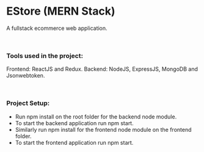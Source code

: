 # EStore (MERN Stack)
A fullstack ecommerce web application. 

<br/>

### Tools used in the project:
Frontend: ReactJS and Redux.
Backend: NodeJS, ExpressJS, MongoDB and Jsonwebtoken.

<br/>

### Project Setup:
- Run npm install on the root folder for the backend node module.
- To start the backend application run npm start.
- Similarly run npm install for the frontend node module on the frontend folder.
- To start the frontend application run npm start.

